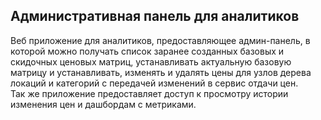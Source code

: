## Административная панель для аналитиков

Веб приложение для аналитиков, предоставляющее админ-панель, в которой можно получать список заранее созданных базовых и скидочных ценовых матриц, устанавливать актуальную базовую матрицу и устанавливать, изменять и удалять цены для узлов дерева локаций и категорий с передачей изменений в сервис отдачи цен.  
Так же приложение предоставляет доступ к просмотру истории изменения цен и дашбордам с метриками.

